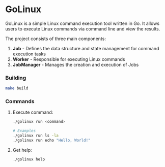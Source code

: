 # GoLinux

GoLinux is a simple Linux command execution tool written in Go. It allows users to execute Linux commands via command line and view the results.

The project consists of three main components:

1. **Job** - Defines the data structure and state management for command execution tasks
2. **Worker** - Responsible for executing Linux commands
3. **JobManager** - Manages the creation and execution of Jobs

### Building

```bash
make build
```

### Commands

1. Execute command:
   ```bash
   ./golinux run <command>
   
   # Examples
   ./golinux run ls -la
   ./golinux run echo "Hello, World!"
   ```

2. Get help:
   ```bash
   ./golinux help
   ```